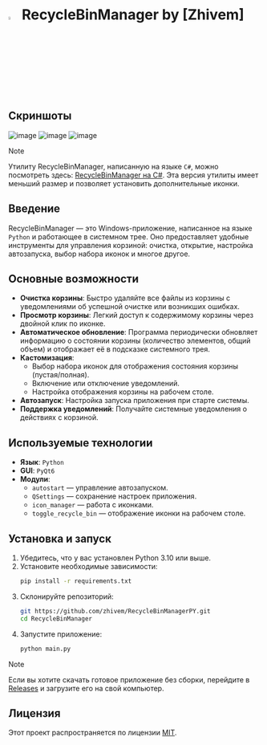 # <img src="https://raw.githubusercontent.com/zhivem/RecycleBinManagerPY/refs/heads/main/RecycleBinManager.ico" width="4%" height="4%"> RecycleBinManager by [Zhivem]

## Скриншоты 
![image](https://github.com/user-attachments/assets/b71883eb-768b-4d0a-aa2f-df2fb807be10)
![image](https://github.com/user-attachments/assets/c1aad96a-44d4-4040-85ad-ea054514e98b)
![image](https://github.com/user-attachments/assets/27b121cc-eddd-40fc-bbaf-38340ffc7fce)

> [!NOTE]
> Утилиту RecycleBinManager, написанную на языке `C#`, можно посмотреть здесь: [RecycleBinManager на C#](https://github.com/zhivem/MinibinForkC). Эта версия утилиты имеет меньший размер и позволяет установить дополнительные иконки.

## Введение

RecycleBinManager — это Windows-приложение, написанное на языке `Python` и работающее в системном трее. Оно предоставляет удобные инструменты для управления корзиной: очистка, открытие, настройка автозапуска, выбор набора иконок и многое другое.

## Основные возможности 

- **Очистка корзины**: Быстро удаляйте все файлы из корзины с уведомлениями об успешной очистке или возникших ошибках.
- **Просмотр корзины**: Легкий доступ к содержимому корзины через двойной клик по иконке.
- **Автоматическое обновление**: Программа периодически обновляет информацию о состоянии корзины (количество элементов, общий объем) и отображает её в подсказке системного трея.
- **Кастомизация**:
    - Выбор набора иконок для отображения состояния корзины (пустая/полная).
    - Включение или отключение уведомлений.
    - Настройка отображения корзины на рабочем столе.
- **Автозапуск**: Настройка запуска приложения при старте системы.
- **Поддержка уведомлений**: Получайте системные уведомления о действиях с корзиной.

## Используемые технологии

- **Язык**: `Python`
- **GUI**: `PyQt6`
- **Модули**:
    - `autostart` — управление автозапуском.
    - `QSettings` — сохранение настроек приложения.
    - `icon_manager` — работа с иконками.
    - `toggle_recycle_bin` — отображение иконки на рабочем столе.

## Установка и запуск

1. Убедитесь, что у вас установлен Python 3.10 или выше.
2. Установите необходимые зависимости:
    ```bash
    pip install -r requirements.txt
    ```
3. Склонируйте репозиторий:
    ```bash
    git https://github.com/zhivem/RecycleBinManagerPY.git
    cd RecycleBinManager
    ```
4. Запустите приложение:
    ```bash
    python main.py
    ```

> [!NOTE]
> Если вы хотите скачать готовое приложение без сборки, перейдите в [Releases](https://github.com/zhivem/RecycleBinManagerPY/releases/tag/1.0) и загрузите его на свой компьютер.

## Лицензия

Этот проект распространяется по лицензии [MIT](https://choosealicense.com/licenses/mit/).

